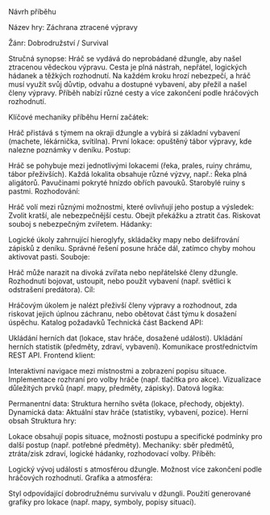 Návrh příběhu

Název hry: Záchrana ztracené výpravy

Žánr: Dobrodružství / Survival

Stručná synopse:
Hráč se vydává do neprobádané džungle, aby našel ztracenou vědeckou výpravu. Cesta je plná nástrah, nepřátel, logických hádanek a těžkých rozhodnutí. Na každém kroku hrozí nebezpečí, a hráč musí využít svůj důvtip, odvahu a dostupné vybavení, aby přežil a našel členy výpravy. Příběh nabízí různé cesty a více zakončení podle hráčových rozhodnutí.

Klíčové mechaniky příběhu
Herní začátek:

Hráč přistává s týmem na okraji džungle a vybírá si základní vybavení (machete, lékárnička, svítilna).
První lokace: opuštěný tábor výpravy, kde nalezne poznámky v deníku.
Postup:

Hráč se pohybuje mezi jednotlivými lokacemi (řeka, prales, ruiny chrámu, tábor přeživších).
Každá lokalita obsahuje různé výzvy, např.:
Řeka plná aligátorů.
Pavučinami pokryté hnízdo obřích pavouků.
Starobylé ruiny s pastmi.
Rozhodování:

Hráč volí mezi různými možnostmi, které ovlivňují jeho postup a výsledek:
Zvolit kratší, ale nebezpečnější cestu.
Obejít překážku a ztratit čas.
Riskovat souboj s nebezpečným zvířetem.
Hádanky:

Logické úkoly zahrnující hieroglyfy, skládačky mapy nebo dešifrování zápisků z deníku.
Správné řešení posune hráče dál, zatímco chyby mohou aktivovat pasti.
Souboje:

Hráč může narazit na divoká zvířata nebo nepřátelské členy džungle.
Rozhodnutí bojovat, ustoupit, nebo použít vybavení (např. světlici k odstrašení predátora).
Cíl:

Hráčovým úkolem je nalézt přeživší členy výpravy a rozhodnout, zda riskovat jejich úplnou záchranu, nebo obětovat část týmu k dosažení úspěchu.
Katalog požadavků
Technická část
Backend API:

Ukládání herních dat (lokace, stav hráče, dosažené události).
Ukládání herních statistik (předměty, zdraví, vybavení).
Komunikace prostřednictvím REST API.
Frontend klient:

Interaktivní navigace mezi místnostmi a zobrazení popisu situace.
Implementace rozhraní pro volby hráče (např. tlačítka pro akce).
Vizualizace důležitých prvků (např. mapy, předměty, zápisky).
Datová logika:

Permanentní data: Struktura herního světa (lokace, přechody, objekty).
Dynamická data: Aktuální stav hráče (statistiky, vybavení, pozice).
Herní obsah
Struktura hry:

Lokace obsahují popis situace, možnosti postupu a specifické podmínky pro další postup (např. potřebné předměty).
Mechaniky: sběr předmětů, ztráta/zisk zdraví, logické hádanky, rozhodovací volby.
Příběh:

Logický vývoj událostí s atmosférou džungle.
Možnost více zakončení podle hráčových rozhodnutí.
Grafika a atmosféra:

Styl odpovídající dobrodružnému survivalu v džungli.
Použití generované grafiky pro lokace (např. mapy, symboly, popisy situací).
